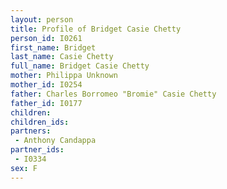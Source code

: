 ```yaml
---
layout: person
title: Profile of Bridget Casie Chetty
person_id: I0261
first_name: Bridget
last_name: Casie Chetty
full_name: Bridget Casie Chetty
mother: Philippa Unknown
mother_id: I0254
father: Charles Borromeo "Bromie" Casie Chetty
father_id: I0177
children:
children_ids:
partners:
 - Anthony Candappa
partner_ids:
 - I0334
sex: F
---
```


